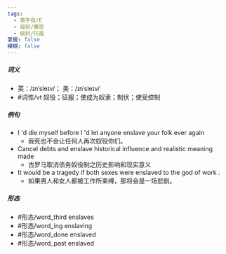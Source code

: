 ```yaml
---
tags:
  - 首字母/E
  - 级别/雅思
  - 级别/托福
掌握: false
模糊: false
---
```

##### 词义
- 英：/ɪnˈsleɪv/； 美：/ɪnˈsleɪv/
- #词性/vt  奴役；征服；使成为奴隶；制伏；使受控制
##### 例句
- I 'd die myself before I 'd let anyone enslave your folk ever again
	- 我死也不会让任何人再次奴役你们。
- Cancel debts and enslave historical influence and realistic meaning made
	- 古罗马取消债务奴役制之历史影响和现实意义
- It would be a tragedy if both sexes were enslaved to the god of work .
	- 如果男人和女人都被工作所束缚，那将会是一场悲剧。
##### 形态
- #形态/word_third enslaves
- #形态/word_ing enslaving
- #形态/word_done enslaved
- #形态/word_past enslaved
